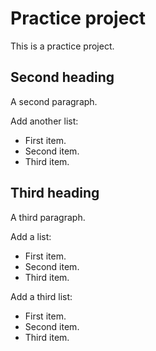 # Practice project
This is a practice project.

## Second heading
A second paragraph.

Add another list:
- First item.
- Second item.
- Third item.

## Third heading
A third paragraph.

Add a list:
- First item.
- Second item.
- Third item.

Add a third list:
- First item.
- Second item.
- Third item.